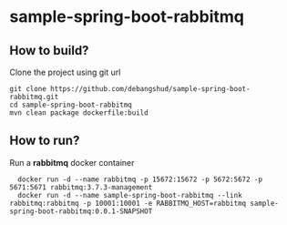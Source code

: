# sample-spring-boot-rabbitmq

## How to build?

Clone the project using git url

    git clone https://github.com/debangshud/sample-spring-boot-rabbitmq.git
    cd sample-spring-boot-rabbitmq
    mvn clean package dockerfile:build
    

## How to run?

Run a **rabbitmq** docker container

```docker
  docker run -d --name rabbitmq -p 15672:15672 -p 5672:5672 -p 5671:5671 rabbitmq:3.7.3-management
  docker run -d --name sample-spring-boot-rabbitmq --link rabbitmq:rabbitmq -p 10001:10001 -e RABBITMQ_HOST=rabbitmq sample-spring-boot-rabbitmq:0.0.1-SNAPSHOT 
```    